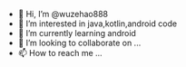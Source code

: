 - 👋 Hi, I’m @wuzehao888
- 👀 I’m interested in java,kotlin,android code
- 🌱 I’m currently learning android
- 💞️ I’m looking to collaborate on ...
- 📫 How to reach me ...

<!---
wuzehao888/wuzehao888 is a ✨ special ✨ repository because its `README.md` (this file) appears on your GitHub profile.
You can click the Preview link to take a look at your changes.
--->
